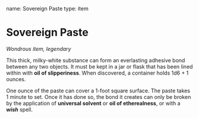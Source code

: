 name: Sovereign Paste
type: item

# Sovereign Paste 
_Wondrous item, legendary_ 

This thick, milky-white substance can form an everlasting adhesive bond between any two objects. It must be kept in a jar or flask that has been lined within with **oil of slipperiness**. When discovered, a container holds 1d6 + 1 ounces.

One ounce of the paste can cover a 1-foot square surface. The paste takes 1 minute to set. Once it has done so, the bond it creates can only be broken by the application of **universal solvent** or **oil of etherealness**, or with a **_wish_** spell. 
